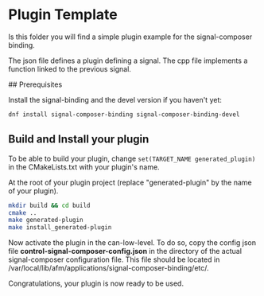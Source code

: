 # Plugin Template

Is this folder you will find a simple plugin example for the signal-composer binding.

The json file defines a plugin defining a signal.
The cpp file implements a function linked to the previous signal.

## Prerequisites

Install the signal-binding and the devel version if you haven't yet:
```bash
dnf install signal-composer-binding signal-composer-binding-devel
```

## Build and Install your plugin

To be able to build your plugin, change ```set(TARGET_NAME generated_plugin)``` in
the CMakeLists.txt with your plugin's name.

At the root of your plugin project (replace "generated-plugin" by the name of
your plugin).

```bash
mkdir build && cd build
cmake ..
make generated-plugin
make install_generated-plugin
```

Now activate the plugin in the can-low-level.
To do so, copy the config json file **control-signal-composer-config.json** in the directory of the actual signal-composer configuration file. This file should be located in /var/local/lib/afm/applications/signal-composer-binding/etc/.

Congratulations, your plugin is now ready to be used.
